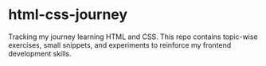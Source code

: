 # html-css-journey
Tracking my journey learning HTML and CSS. This repo contains topic-wise exercises, small snippets, and experiments to reinforce my frontend development skills.
